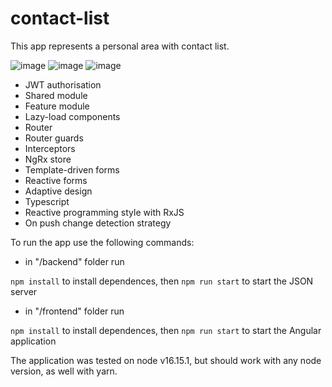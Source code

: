 # contact-list

This app represents a personal area with contact list.

![image](https://user-images.githubusercontent.com/61351959/194749912-be0ed2c6-ee9b-4e58-9eff-cfe13b333f92.png)
![image](https://user-images.githubusercontent.com/61351959/194750039-c4c20862-d5d2-45fe-aa65-2296e5efb62f.png)
![image](https://user-images.githubusercontent.com/61351959/194750166-0ccd3ba2-bf12-4f1c-8f34-a11a30f0a4cb.png)


-   JWT authorisation
-   Shared module
-   Feature module
-   Lazy-load components
-   Router
-   Router guards
-   Interceptors
-   NgRx store
-   Template-driven forms
-   Reactive forms
-   Adaptive design
-   Typescript
-   Reactive programming style with RxJS
-   On push change detection strategy

To run the app use the following commands:

-   in "/backend" folder run

`npm install` to install dependences, then
`npm run start` to start the JSON server

-   in "/frontend" folder run

`npm install` to install dependences, then
`npm run start` to start the Angular application

The application was tested on node v16.15.1, but should work with any node version, as well with yarn.

